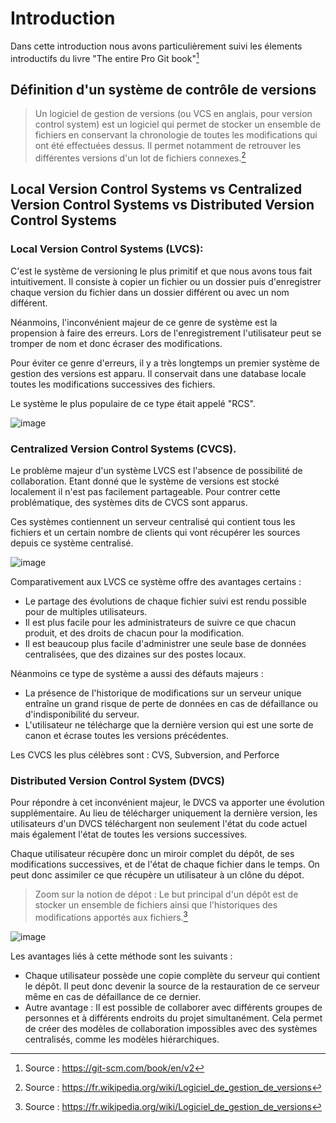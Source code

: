 # Introduction

Dans cette introduction nous avons particulièrement suivi les élements introductifs du livre "The entire Pro Git book"[^1]

## Définition d'un système de contrôle de versions

> Un logiciel de gestion de versions (ou VCS en anglais, pour version control system) est un logiciel qui permet de stocker un ensemble de fichiers en conservant la chronologie de toutes les modifications qui ont été effectuées dessus. Il permet notamment de retrouver les différentes versions d'un lot de fichiers connexes.[^2]

## Local Version Control Systems vs Centralized Version Control Systems vs Distributed Version Control Systems

### Local Version Control Systems (LVCS):

C'est le système de versioning le plus primitif et que nous avons tous fait intuitivement. Il consiste à copier un fichier ou un dossier puis d'enregistrer chaque version du fichier dans un dossier différent ou avec un nom différent. 

Néanmoins, l'inconvénient majeur de ce genre de système est la propension à faire des erreurs. Lors de l'enregistrement l'utilisateur peut se tromper de nom et donc écraser des modifications. 

Pour éviter ce genre d'erreurs, il y a très longtemps un premier système de gestion des versions est apparu. Il conservait dans une database locale toutes les modifications successives des fichiers.

Le système le plus populaire de ce type était appelé "RCS".

![image](https://user-images.githubusercontent.com/98811386/169887864-efc66478-2594-4894-9e22-7fa843c30ca1.png)

### Centralized Version Control Systems (CVCS).

Le problème majeur d'un système LVCS est l'absence de possibilité de collaboration. Etant donné que le système de versions est stocké localement il n'est pas facilement partageable. Pour contrer cette problématique, des systèmes dits de CVCS sont apparus. 

Ces systèmes contiennent un serveur centralisé qui contient tous les fichiers et un certain nombre de clients qui vont récupérer les sources depuis ce système centralisé. 

![image](https://git-scm.com/book/en/v2/images/centralized.png)

Comparativement aux LVCS ce système offre des avantages certains : 

* Le partage des évolutions de chaque fichier suivi est rendu possible pour de multiples utilisateurs.
* Il est plus facile pour les administrateurs de suivre ce que chacun produit, et des droits de chacun pour la modification.
* Il est beaucoup plus facile d'administrer une seule base de données centralisées, que des dizaines sur des postes locaux. 

Néanmoins ce type de système a aussi des défauts majeurs : 

* La présence de l'historique de modifications sur un serveur unique entraîne un grand risque de perte de données en cas de défaillance ou d'indisponibilité du serveur. 
* L'utilisateur ne télécharge que la dernière version qui est une sorte de canon et écrase toutes les versions précédentes.

Les CVCS les plus célèbres sont : CVS, Subversion, and Perforce

### Distributed Version Control System (DVCS)

Pour répondre à cet inconvénient majeur, le DVCS va apporter une évolution supplémentaire. Au lieu de télécharger uniquement la dernière version, les utilisateurs d'un DVCS téléchargent non seulement l'état du code actuel mais également l'état de toutes les versions successives. 

Chaque utilisateur récupère donc un miroir complet du dépôt, de ses modifications successives, et de l'état de chaque fichier dans le temps. On peut donc assimiler ce que récupère un utilisateur à un clône du dépot.

> Zoom sur la notion de dépot : Le but principal d'un dépôt est de stocker un ensemble de fichiers ainsi que l'historiques des modifications apportés aux fichiers.[^2]

![image](https://git-scm.com/book/en/v2/images/distributed.png)

Les avantages liés à cette méthode sont les suivants : 

* Chaque utilisateur possède une copie complète du serveur qui contient le dépôt. Il peut donc devenir la source de la restauration de ce serveur même en cas de défaillance de ce dernier. 
* Autre avantage : Il est possible de collaborer avec différents groupes de personnes et à différents endroits du projet simultanément. Cela permet de créer des modèles de collaboration impossibles avec des systèmes centralisés, comme les modèles hiérarchiques. 


[^1]: Source : https://git-scm.com/book/en/v2
[^2]: Source : https://fr.wikipedia.org/wiki/Logiciel_de_gestion_de_versions
[^3]: Source : https://en.wikipedia.org/wiki/Repository_(version_control)
